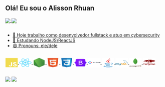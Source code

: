 ## Olá! Eu sou o Alisson Rhuan 

<div>
  <a href="https://github.com/alissonrhuant3" />
  <picture>
  <source
    srcset="https://github-readme-stats.vercel.app/api?username=alissonrhuant3&show_icons=true&theme=dark"
    media="(prefers-color-scheme: dark)"
  />
  <source
    srcset="https://github-readme-stats.vercel.app/api?username=alissonrhuant3&show_icons=true"
    media="(prefers-color-scheme: light), (prefers-color-scheme: no-preference)"
  />
  <img height=200 align="center" src="https://github-readme-stats.vercel.app/api?username=alissonrhuant3&show_icons=true" /> 
</picture>
    <img height=200 align="center" src="https://github-readme-stats.vercel.app/api/top-langs/?username=alissonrhuant3&layout=compact&theme=dark" /> 
</div>

##

- 🔭 Hoje trabalho como desenvolvedor fullstack e atuo em cybersecurity
- 🌱 Estudando NodeJS\ReactJS
- 😄 Pronouns: ele/dele

<div style="display: inline_block"><br>
  <img align="center" alt="Alisson-Js" height="30" width="40" src="https://raw.githubusercontent.com/devicons/devicon/master/icons/javascript/javascript-plain.svg">
  <img align="center" alt="Alisson-React" height="30" width="40" src="https://raw.githubusercontent.com/devicons/devicon/master/icons/react/react-original.svg">
  <img align="center" alt="Alisson-Node" height="30" width="40" src="https://raw.githubusercontent.com/devicons/devicon/master/icons/nodejs/nodejs-original.svg">
  <img align="center" alt="Alisson-HTML" height="30" width="40" src="https://raw.githubusercontent.com/devicons/devicon/master/icons/html5/html5-original.svg">
  <img align="center" alt="Alisson-CSS" height="30" width="40" src="https://raw.githubusercontent.com/devicons/devicon/master/icons/css3/css3-original.svg">
  <img align="center" alt="Alisson-Bootstrap" height="30" width="40" src="https://raw.githubusercontent.com/devicons/devicon/master/icons/bootstrap/bootstrap-original.svg">
  <img align="center" alt="Alisson-Antdesign" height="30" width="40" src="https://raw.githubusercontent.com/devicons/devicon/master/icons/antdesign/antdesign-original-wordmark.svg">
  <img align="center" alt="Alisson-java" height="30" width="40" src="https://raw.githubusercontent.com/devicons/devicon/master/icons/java/java-original.svg">
  <img align="center" alt="Alisson-Mysql" height="30" width="40" src="https://raw.githubusercontent.com/devicons/devicon/master/icons/mysql/mysql-original-wordmark.svg">
  <img align="center" alt="Alisson-MongoDB" height="30" width="40" src="https://raw.githubusercontent.com/devicons/devicon/master/icons/mongodb/mongodb-original-wordmark.svg">
  <img align="center" alt="Alisson-Mongoose" height="30" width="40" src="https://raw.githubusercontent.com/devicons/devicon/master/icons/mongoose/mongoose-original-wordmark.svg">
</div>

  ##

<div>
  <a href = "mailto:alissonrhuant3@gmail.com"><img src="https://img.shields.io/badge/-Gmail-%23333?style=for-the-badge&logo=gmail&logoColor=white" target="_blank"></a>
  <a href="https://www.linkedin.com/in/alisson-rhuan-80b900249/" target="_blank"><img src="https://img.shields.io/badge/-LinkedIn-%230077B5?style=for-the-badge&logo=linkedin&logoColor=white" target="_blank"></a> 
</div>

  


